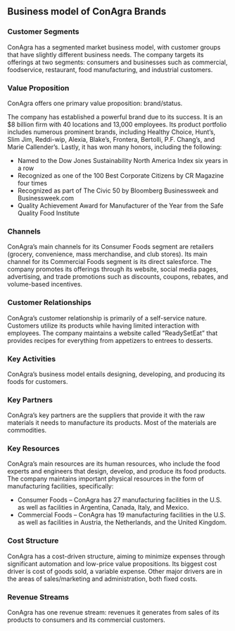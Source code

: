 Business model of ConAgra Brands
--------------------------------

 ### Customer Segments

 ConAgra has a segmented market business model, with customer groups that have slightly different business needs. The company targets its offerings at two segments: consumers and businesses such as commercial, foodservice, restaurant, food manufacturing, and industrial customers.

 ### Value Proposition

 ConAgra offers one primary value proposition: brand/status.

 The company has established a powerful brand due to its success. It is an $8 billion firm with 40 locations and 13,000 employees. Its product portfolio includes numerous prominent brands, including Healthy Choice, Hunt’s, Slim Jim, Reddi-wip, Alexia, Blake’s, Frontera, Bertolli, P.F. Chang’s, and Marie Callender’s. Lastly, it has won many honors, including the following:

  * Named to the Dow Jones Sustainability North America Index six years in a row
 * Recognized as one of the 100 Best Corporate Citizens by CR Magazine four times
 * Recognized as part of The Civic 50 by Bloomberg Businessweek and Businessweek.com
 * Quality Achievement Award for Manufacturer of the Year from the Safe Quality Food Institute
  ### Channels

 ConAgra’s main channels for its Consumer Foods segment are retailers (grocery, convenience, mass merchandise, and club stores). Its main channel for its Commercial Foods segment is its direct salesforce. The company promotes its offerings through its website, social media pages, advertising, and trade promotions such as discounts, coupons, rebates, and volume-based incentives.

 ### Customer Relationships

 ConAgra’s customer relationship is primarily of a self-service nature. Customers utilize its products while having limited interaction with employees. The company maintains a website called “ReadySetEat” that provides recipes for everything from appetizers to entrees to desserts.

 ### Key Activities

 ConAgra’s business model entails designing, developing, and producing its foods for customers.

 ### Key Partners

 ConAgra’s key partners are the suppliers that provide it with the raw materials it needs to manufacture its products. Most of the materials are commodities.

 ### Key Resources

 ConAgra’s main resources are its human resources, who include the food experts and engineers that design, develop, and produce its food products. The company maintains important physical resources in the form of manufacturing facilities, specifically:

  * Consumer Foods – ConAgra has 27 manufacturing facilities in the U.S. as well as facilities in Argentina, Canada, Italy, and Mexico.
 * Commercial Foods – ConAgra has 19 manufacturing facilities in the U.S. as well as facilities in Austria, the Netherlands, and the United Kingdom.
  ### Cost Structure

 ConAgra has a cost-driven structure, aiming to minimize expenses through significant automation and low-price value propositions. Its biggest cost driver is cost of goods sold, a variable expense. Other major drivers are in the areas of sales/marketing and administration, both fixed costs.

 ### Revenue Streams

 ConAgra has one revenue stream: revenues it generates from sales of its products to consumers and its commercial customers.